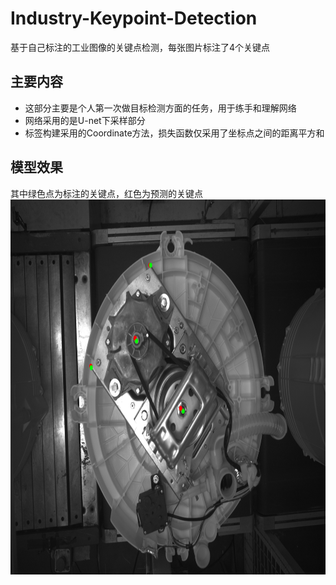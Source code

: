# Industry-Keypoint-Detection
基于自己标注的工业图像的关键点检测，每张图片标注了4个关键点

## 主要内容
* 这部分主要是个人第一次做目标检测方面的任务，用于练手和理解网络
* 网络采用的是U-net下采样部分
* 标签构建采用的Coordinate方法，损失函数仅采用了坐标点之间的距离平方和


## 模型效果
其中绿色点为标注的关键点，红色为预测的关键点
<img src="https://github.com/ExileSaber/KeyPoint-Detection/blob/main/offset/result/08_11/test_data/202107170976_4_keypoint.jpg" width="800" height="600" alt="网络效果"/><br/>

